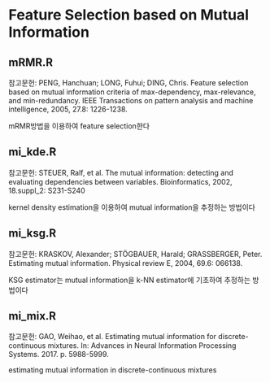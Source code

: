 # Feature Selection based on Mutual Information
## mRMR.R
참고문헌: PENG, Hanchuan; LONG, Fuhui; DING, Chris. Feature selection based on mutual information criteria of max-dependency, max-relevance, and min-redundancy. IEEE Transactions on pattern analysis and machine intelligence, 2005, 27.8: 1226-1238.

mRMR방법을 이용하여 feature selection한다

## mi_kde.R
참고문헌: STEUER, Ralf, et al. The mutual information: detecting and evaluating dependencies between variables. Bioinformatics, 2002, 18.suppl_2: S231-S240

kernel density estimation을 이용하여 mutual information을 추정하는 방법이다

## mi_ksg.R
참고문헌: KRASKOV, Alexander; STÖGBAUER, Harald; GRASSBERGER, Peter. Estimating mutual information. Physical review E, 2004, 69.6: 066138.

KSG estimator는 mutual information을 k-NN estimator에 기초하여 추정하는 방법이다

## mi_mix.R
참고문헌: GAO, Weihao, et al. Estimating mutual information for discrete-continuous mixtures. In: Advances in Neural Information Processing Systems. 2017. p. 5988-5999.

estimating mutual information in discrete-continuous mixtures
